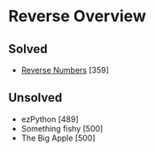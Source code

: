 # Reverse Overview

## Solved
* [Reverse Numbers](Reverse_Numbers.md) [359]    

## Unsolved
* ezPython [489]
* Something fishy [500]
* The Big Apple [500]
